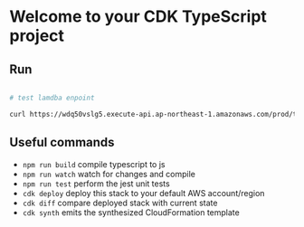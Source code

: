 # Welcome to your CDK TypeScript project


## Run

```bash

# test lamdba enpoint

curl https://wdq50vslg5.execute-api.ap-northeast-1.amazonaws.com/prod/timestamp
```

## Useful commands

* `npm run build`   compile typescript to js
* `npm run watch`   watch for changes and compile
* `npm run test`    perform the jest unit tests
* `cdk deploy`      deploy this stack to your default AWS account/region
* `cdk diff`        compare deployed stack with current state
* `cdk synth`       emits the synthesized CloudFormation template
